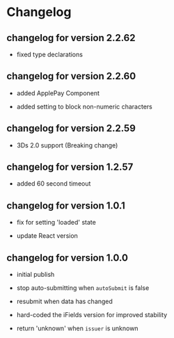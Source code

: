 # Changelog

## changelog for version 2.2.62

- fixed type declarations

## changelog for version 2.2.60

- added ApplePay Component

- added setting to block non-numeric characters

## changelog for version 2.2.59

- 3Ds 2.0 support (Breaking change)

## changelog for version 1.2.57

- added 60 second timeout

## changelog for version 1.0.1

- fix for setting 'loaded' state

- update React version

## changelog for version 1.0.0

- initial publish

- stop auto-submitting when `autoSubmit` is false

- resubmit when data has changed

- hard-coded the iFields version for improved stability

- return 'unknown' when `issuer` is unknown
